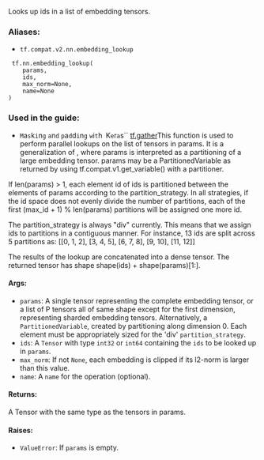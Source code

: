 
Looks up ids in a list of embedding tensors.
### Aliases:
- `tf.compat.v2.nn.embedding_lookup`

```
 tf.nn.embedding_lookup(
    params,
    ids,
    max_norm=None,
    name=None
)
```
### Used in the guide:
- ``M``a``s``k``i``n``g`` ``a``n``d`` ``p``a``d``d``i``n``g`` ``w``i``t``h`` ``K``e``r``a``s``
[tf.gather](https://www.tensorflow.org/api_docs/python/tf/gather)This function is used to perform parallel lookups on the list of tensors in params. It is a generalization of , where params is interpreted as a partitioning of a large embedding tensor. params may be a PartitionedVariable as returned by using tf.compat.v1.get_variable() with a partitioner.


If len(params) > 1, each element id of ids is partitioned between the elements of params according to the partition_strategy. In all strategies, if the id space does not evenly divide the number of partitions, each of the first (max_id + 1) % len(params) partitions will be assigned one more id.

The partition_strategy is always "div" currently. This means that we assign ids to partitions in a contiguous manner. For instance, 13 ids are split across 5 partitions as: [[0, 1, 2], [3, 4, 5], [6, 7, 8], [9, 10], [11, 12]]

The results of the lookup are concatenated into a dense tensor. The returned tensor has shape shape(ids) + shape(params)[1:].
#### Args:
- `params`: A single tensor representing the complete embedding tensor, or a list of P tensors all of same shape except for the first dimension, representing sharded embedding tensors. Alternatively, a `PartitionedVariable`, created by partitioning along dimension 0. Each element must be appropriately sized for the 'div' `partition_strategy`.
- `ids`: A `Tensor` with type `int32` or `int64` containing the `ids` to be looked up in `params`.
- `max_norm`: If not `None`, each embedding is clipped if its l2-norm is larger than this value.
- `name`: A `name` for the operation (optional).
#### Returns:

A Tensor with the same type as the tensors in params.
#### Raises:
- `ValueError`: If `params` is empty.
